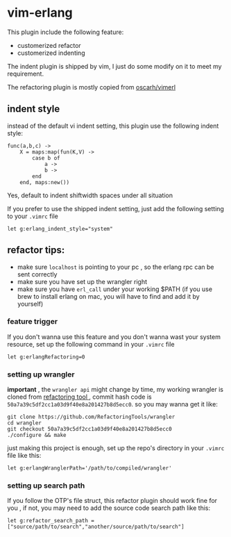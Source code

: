 # vim-erlang

This plugin include the following feature:

- customerized refactor
- customerized indenting

The indent plugin is shipped by vim, I just do some modify on it to meet my requirement.

The refactoring plugin is mostly copied from [ oscarh/vimerl ]( https://github.com/oscarh/vimerl )
## indent style

instead of the default vi indent setting, this plugin use the following indent style:

```
func(a,b,c) ->
    X = maps:map(fun(K,V) ->
        case b of
            a ->
            b ->
        end
    end, maps:new())
```

Yes, default to indent shiftwidth spaces under all situation

If you prefer to use the shipped indent setting, just add the following setting to your `.vimrc` file

```
let g:erlang_indent_style="system"
``` 

## refactor tips:

- make sure `localhost` is pointing to your pc , so the erlang rpc can be sent correctly
- make sure you have set up the wrangler right
- make sure you have `erl_call` under your working $PATH (if you use brew to install erlang on mac, you will have to find and add it by yourself)

### feature trigger
If you don't wanna use this feature and you don't wanna wast your system resource, set up the following command in your `.vimrc` file

```
let g:erlangRefactoring=0
```

### setting up wrangler
**important** , the `wrangler api` might change by time, my working wrangler is cloned from [ refactoring tool ]( https://github.com/RefactoringTools/wrangler ) , commit hash code is `50a7a39c5df2cc1a03d9f40e8a201427b8d5ecc0`. so you may wanna get it like: 

```
git clone https://github.com/RefactoringTools/wrangler
cd wrangler
git checkout 50a7a39c5df2cc1a03d9f40e8a201427b8d5ecc0
./configure && make
```

just making this project is enough, set up the repo's directory in your `.vimrc` file like this:

`let g:erlangWranglerPath='/path/to/compiled/wrangler'
`

### setting up search path
If you follow the OTP's file struct, this refactor plugin should work fine for you , if not, you may need to add the source code search path like this:

```
let g:refactor_search_path = ["source/path/to/search","another/source/path/to/search"]
```


